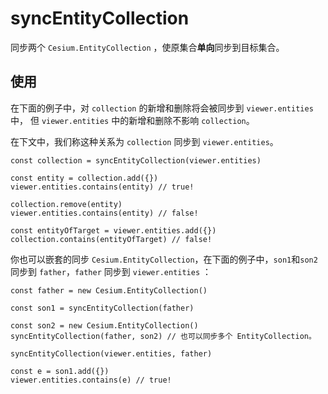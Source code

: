 # syncEntityCollection

同步两个 `Cesium.EntityCollection` ，使原集合**单向**同步到目标集合。

## 使用

在下面的例子中，对 `collection` 的新增和删除将会被同步到 `viewer.entities` 中， 但 `viewer.entities` 中的新增和删除不影响 `collection`。

在下文中，我们称这种关系为 `collection` 同步到 `viewer.entities`。

```js{1}
const collection = syncEntityCollection(viewer.entities)

const entity = collection.add({})
viewer.entities.contains(entity) // true!

collection.remove(entity)
viewer.entities.contains(entity) // false!

const entityOfTarget = viewer.entities.add({})
collection.contains(entityOfTarget) // false!
```

你也可以嵌套的同步 `Cesium.EntityCollection`，在下面的例子中，`son1`和`son2` 同步到 `father`，`father` 同步到 `viewer.entities` ：

```js{3,6,8}
const father = new Cesium.EntityCollection()

const son1 = syncEntityCollection(father)

const son2 = new Cesium.EntityCollection()
syncEntityCollection(father, son2) // 也可以同步多个 EntityCollection。

syncEntityCollection(viewer.entities, father)

const e = son1.add({})
viewer.entities.contains(e) // true!
```
